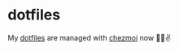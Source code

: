 # dotfiles

My [dotfiles](https://dotfiles.github.io/) are managed with
[chezmoi](https://www.chezmoi.io/) now 🏡🔧✌️
